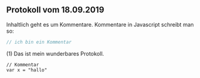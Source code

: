 ## Protokoll vom 18.09.2019

Inhaltlich geht es um Kommentare. Kommentare in Javascript schreibt man so:

```Javascript
// ich bin ein Kommentar
```

(1) Das ist mein wunderbares Protokoll.

```
// Kommentar
var x = "hallo"
```



